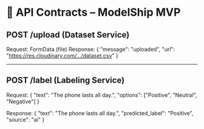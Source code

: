 # 📜 API Contracts – ModelShip MVP

## POST /upload (Dataset Service)
Request: FormData (file)
Response:
{
  "message": "uploaded",
  "url": "https://res.cloudinary.com/.../dataset.csv"
}

---

## POST /label (Labeling Service)
Request:
{
  "text": "The phone lasts all day.",
  "options": ["Positive", "Neutral", "Negative"]
}

Response:
{
  "text": "The phone lasts all day.",
  "predicted_label": "Positive",
  "source": "ai"
}